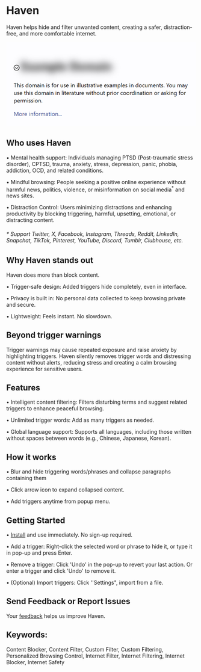# Haven

Haven helps hide and filter unwanted content, creating a safer, distraction-free, and more comfortable internet.

![Screenshot](assets/images/screenshot.png)

## Who uses Haven

• Mental health support:
Individuals managing PTSD (Post-traumatic stress disorder), CPTSD, trauma, anxiety, stress, depression, panic, phobia, addiction, OCD, and related conditions.

• Mindful browsing:
People seeking a positive online experience without harmful news, politics, violence, or misinformation on social media<sup>*</sup> and news sites.

• Distraction Control:
Users minimizing distractions and enhancing productivity by blocking triggering, harmful, upsetting, emotional, or distracting content.

###### * Support Twitter, X, Facebook, Instagram, Threads, Reddit, LinkedIn, Snapchat, TikTok, Pinterest, YouTube, Discord, Tumblr, Clubhouse, etc.

## Why Haven stands out

Haven does more than block content.

• Trigger-safe design:
Added triggers hide completely, even in interface.

• Privacy is built in:
No personal data collected to keep browsing private and secure.

• Lightweight:
Feels instant. No slowdown.

## Beyond trigger warnings

Trigger warnings may cause repeated exposure and raise anxiety by highlighting triggers.
Haven silently removes trigger words and distressing content without alerts, reducing stress and creating a calm browsing experience for sensitive users.

## Features

• Intelligent content filtering:
Filters disturbing terms and suggest related triggers to enhance peaceful browsing.

• Unlimited trigger words:
Add as many triggers as needed.

• Global language support:
Supports all languages, including those written without spaces between words (e.g., Chinese, Japanese, Korean).

## How it works

• Blur and hide triggering words/phrases and collapse paragraphs containing them

• Click arrow icon to expand collapsed content.

• Add triggers anytime from popup menu.

## Getting Started

• [Install](https://chromewebstore.google.com/detail/lomomjbaigpnimpfhillaoapccdhfdof?utm_source=item-share-cb) and use immediately. No sign-up required. 

• Add a trigger: 
Right-click the selected word or phrase to hide it, or type it in pop-up and press Enter.

• Remove a trigger: 
Click 'Undo' in the pop-up to revert your last action. Or enter a trigger and click 'Undo' to remove it.

• (Optional) Import triggers: 
Click ''Settings", import from a file. 

## Send Feedback or Report Issues

Your [feedback](https://forms.gle/M9RTZsrM5UccmDWx7) helps us improve Haven. 


## Keywords: 

Content Blocker, Content Filter, Custom Filter, Custom Filtering, Personalized Browsing Control, Internet Filter, Internet Filtering, Internet Blocker, Internet Safety
